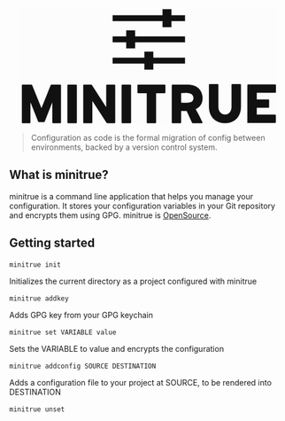 <p align="center">
  <img src="assets/header.png">
</p>

> Configuration as code is the formal migration of config between environments, backed by a version control system.

## What is minitrue?

minitrue is a command line application that helps you manage your configuration. It stores your configuration variables
in your Git repository and encrypts them using GPG.
minitrue is [OpenSource](LICENSE).

## Getting started

```
minitrue init
```
Initializes the current directory as a project configured with minitrue


```
minitrue addkey
```
Adds GPG key from your GPG keychain


```
minitrue set VARIABLE value
```
Sets the VARIABLE to value and encrypts the configuration


```
minitrue addconfig SOURCE DESTINATION
```
Adds a configuration file to your project at SOURCE, to be rendered into DESTINATION


```
minitrue unset
```

